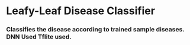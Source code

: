# Leafy-Leaf Disease Classifier
 
### Classifies the disease according to trained sample diseases. DNN Used Tflite used.